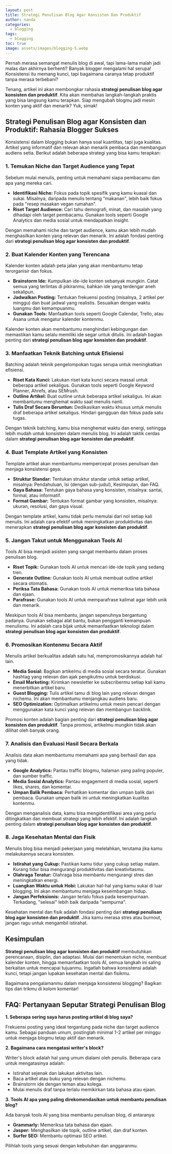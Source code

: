 ```yaml
---
layout: post
title: Strategi Penulisan Blog Agar Konsisten Dan Produktif
author: nanda
categories:
  - blogging
tags:
  - blogging
toc: true
image: assets/images/blogging-5.webp
---
```



Pernah merasa semangat menulis blog di awal, tapi lama-lama malah jadi malas dan akhirnya berhenti? Banyak blogger mengalami hal serupa! Konsistensi itu memang kunci, tapi bagaimana caranya tetap produktif tanpa merasa terbebani?

Tenang, artikel ini akan membongkar rahasia **strategi penulisan blog agar konsisten dan produktif**. Kita akan membahas langkah-langkah praktis yang bisa langsung kamu terapkan. Siap mengubah blogmu jadi mesin konten yang aktif dan menarik? Yuk, simak!

## Strategi Penulisan Blog agar Konsisten dan Produktif: Rahasia Blogger Sukses

Konsistensi dalam blogging bukan hanya soal kuantitas, tapi juga kualitas. Artikel yang informatif dan relevan akan menarik pembaca dan membangun audiens setia. Berikut adalah beberapa strategi yang bisa kamu terapkan:

### 1\. Temukan Niche dan Target Audience yang Tepat

Sebelum mulai menulis, penting untuk memahami siapa pembacamu dan apa yang mereka cari.

- **Identifikasi Niche:** Fokus pada topik spesifik yang kamu kuasai dan sukai. Misalnya, daripada menulis tentang "makanan", lebih baik fokus pada "resep masakan vegan rumahan".
- **Riset Target Audience:** Cari tahu demografi, minat, dan masalah yang dihadapi oleh target pembacamu. Gunakan tools seperti Google Analytics dan media sosial untuk mendapatkan insight.

Dengan memahami niche dan target audience, kamu akan lebih mudah menghasilkan konten yang relevan dan menarik. Ini adalah fondasi penting dari **strategi penulisan blog agar konsisten dan produktif**.

### 2\. Buat Kalender Konten yang Terencana

Kalender konten adalah peta jalan yang akan membantumu tetap terorganisir dan fokus.

- **Brainstorm Ide:** Kumpulkan ide-ide konten sebanyak mungkin. Catat semua yang terlintas di pikiranmu, bahkan ide yang terdengar aneh sekalipun.
- **Jadwalkan Posting:** Tentukan frekuensi posting (misalnya, 2 artikel per minggu) dan buat jadwal yang realistis. Sesuaikan dengan waktu luangmu dan kemampuanmu.
- **Gunakan Tools:** Manfaatkan tools seperti Google Calendar, Trello, atau Asana untuk mengatur kalender kontenmu.

Kalender konten akan membantumu menghindari kebingungan dan memastikan kamu selalu memiliki ide segar untuk ditulis. Ini adalah bagian penting dari **strategi penulisan blog agar konsisten dan produktif**.

### 3\. Manfaatkan Teknik Batching untuk Efisiensi

Batching adalah teknik pengelompokan tugas serupa untuk meningkatkan efisiensi.

- **Riset Kata Kunci:** Lakukan riset kata kunci secara massal untuk beberapa artikel sekaligus. Gunakan tools seperti Google Keyword Planner, Ahrefs, atau SEMrush.
- **Outline Artikel:** Buat outline untuk beberapa artikel sekaligus. Ini akan membantumu menghemat waktu saat menulis nanti.
- **Tulis Draf Secara Beruntun:** Dedikasikan waktu khusus untuk menulis draf beberapa artikel sekaligus. Hindari gangguan dan fokus pada satu tugas.

Dengan teknik batching, kamu bisa menghemat waktu dan energi, sehingga lebih mudah untuk konsisten dalam menulis blog. Ini adalah taktik cerdas dalam **strategi penulisan blog agar konsisten dan produktif**.

### 4\. Buat Template Artikel yang Konsisten

Template artikel akan membantumu mempercepat proses penulisan dan menjaga konsistensi gaya.

- **Struktur Standar:** Tentukan struktur standar untuk setiap artikel, misalnya: Pendahuluan, Isi (dengan sub-judul), Kesimpulan, dan FAQ.
- **Gaya Bahasa:** Tentukan gaya bahasa yang konsisten, misalnya: santai, formal, atau informatif.
- **Format Gambar:** Tentukan format gambar yang konsisten, misalnya: ukuran, resolusi, dan gaya visual.

Dengan template artikel, kamu tidak perlu memulai dari nol setiap kali menulis. Ini adalah cara efektif untuk meningkatkan produktivitas dan menerapkan **strategi penulisan blog agar konsisten dan produktif**.

### 5\. Jangan Takut untuk Menggunakan Tools AI

Tools AI bisa menjadi asisten yang sangat membantu dalam proses penulisan blog.

- **Riset Topik:** Gunakan tools AI untuk mencari ide-ide topik yang sedang tren.
- **Generate Outline:** Gunakan tools AI untuk membuat outline artikel secara otomatis.
- **Periksa Tata Bahasa:** Gunakan tools AI untuk memeriksa tata bahasa dan ejaan.
- **Parafrase:** Gunakan tools AI untuk memparafrase kalimat agar lebih unik dan menarik.

Meskipun tools AI bisa membantu, jangan sepenuhnya bergantung padanya. Gunakan sebagai alat bantu, bukan pengganti kemampuan menulismu. Ini adalah cara bijak untuk memanfaatkan teknologi dalam **strategi penulisan blog agar konsisten dan produktif**.

### 6\. Promosikan Kontenmu Secara Aktif

Menulis artikel berkualitas adalah satu hal, mempromosikannya adalah hal lain.

- **Media Sosial:** Bagikan artikelmu di media sosial secara teratur. Gunakan hashtag yang relevan dan ajak pengikutmu untuk berdiskusi.
- **Email Marketing:** Kirimkan newsletter ke subscribermu setiap kali kamu menerbitkan artikel baru.
- **Guest Blogging:** Tulis artikel tamu di blog lain yang relevan dengan nichemu. Ini akan membantumu menjangkau audiens baru.
- **SEO Optimization:** Optimalkan artikelmu untuk mesin pencari dengan menggunakan kata kunci yang relevan dan membangun backlink.

Promosi konten adalah bagian penting dari **strategi penulisan blog agar konsisten dan produktif**. Tanpa promosi, artikelmu mungkin tidak akan dilihat oleh banyak orang.

### 7\. Analisis dan Evaluasi Hasil Secara Berkala

Analisis data akan membantumu memahami apa yang berhasil dan apa yang tidak.

- **Google Analytics:** Pantau traffic blogmu, halaman yang paling populer, dan sumber traffic.
- **Media Sosial Analytics:** Pantau engagement di media sosial, seperti likes, shares, dan komentar.
- **Umpan Balik Pembaca:** Perhatikan komentar dan umpan balik dari pembaca. Gunakan umpan balik ini untuk meningkatkan kualitas kontenmu.

Dengan menganalisis data, kamu bisa mengidentifikasi area yang perlu ditingkatkan dan membuat strategi yang lebih efektif. Ini adalah langkah penting dalam **strategi penulisan blog agar konsisten dan produktif**.

### 8\. Jaga Kesehatan Mental dan Fisik

Menulis blog bisa menjadi pekerjaan yang melelahkan, terutama jika kamu melakukannya secara konsisten.

- **Istirahat yang Cukup:** Pastikan kamu tidur yang cukup setiap malam. Kurang tidur bisa mengurangi produktivitas dan kreativitasmu.
- **Olahraga Teratur:** Olahraga bisa membantu mengurangi stres dan meningkatkan energi.
- **Luangkan Waktu untuk Hobi:** Lakukan hal-hal yang kamu sukai di luar blogging. Ini akan membantumu menjaga keseimbangan hidup.
- **Jangan Perfeksionis:** Jangan terlalu fokus pada kesempurnaan. Terkadang, "selesai" lebih baik daripada "sempurna".

Kesehatan mental dan fisik adalah fondasi penting dari **strategi penulisan blog agar konsisten dan produktif**. Jika kamu merasa stres atau burnout, jangan ragu untuk mengambil istirahat.

## Kesimpulan

**Strategi penulisan blog agar konsisten dan produktif** membutuhkan perencanaan, disiplin, dan adaptasi. Mulai dari menentukan niche, membuat kalender konten, hingga memanfaatkan tools AI, semua langkah ini saling berkaitan untuk mencapai tujuanmu. Ingatlah bahwa konsistensi adalah kunci, tetapi jangan lupakan kesehatan mental dan fisikmu.

Bagaimana pengalamanmu dalam menjaga konsistensi blogging? Bagikan tips dan trikmu di kolom komentar!

## FAQ: Pertanyaan Seputar Strategi Penulisan Blog

**1\. Seberapa sering saya harus posting artikel di blog saya?**

Frekuensi posting yang ideal tergantung pada niche dan target audience kamu. Sebagai panduan umum, postinglah minimal 1-2 artikel per minggu untuk menjaga blogmu tetap aktif dan menarik.

**2\. Bagaimana cara mengatasi writer's block?**

Writer's block adalah hal yang umum dialami oleh penulis. Beberapa cara untuk mengatasinya adalah:

- Istirahat sejenak dan lakukan aktivitas lain.
- Baca artikel atau buku yang relevan dengan nichemu.
- Brainstorm ide dengan teman atau kolega.
- Mulai menulis draf tanpa terlalu memikirkan tata bahasa atau ejaan.

**3\. Tools AI apa yang paling direkomendasikan untuk membantu penulisan blog?**

Ada banyak tools AI yang bisa membantu penulisan blog, di antaranya:

- **Grammarly:** Memeriksa tata bahasa dan ejaan.
- **Jasper:** Menghasilkan ide topik, outline artikel, dan draf konten.
- **Surfer SEO:** Membantu optimasi SEO artikel.

Pilihlah tools yang sesuai dengan kebutuhan dan anggaranmu.
